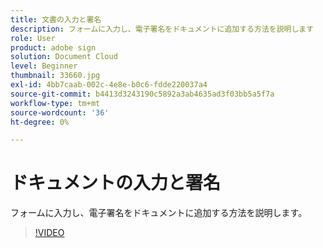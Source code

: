 ```yaml
---
title: 文書の入力と署名
description: フォームに入力し、電子署名をドキュメントに追加する方法を説明します
role: User
product: adobe sign
solution: Document Cloud
level: Beginner
thumbnail: 33660.jpg
exl-id: 4bb7caab-002c-4e8e-b0c6-fdde220037a4
source-git-commit: b4413d3243190c5892a3ab4635ad3f03bb5a5f7a
workflow-type: tm+mt
source-wordcount: '36'
ht-degree: 0%

---
```


# ドキュメントの入力と署名

フォームに入力し、電子署名をドキュメントに追加する方法を説明します。

>[!VIDEO](https://video.tv.adobe.com/v/33660?hidetitle=true)

